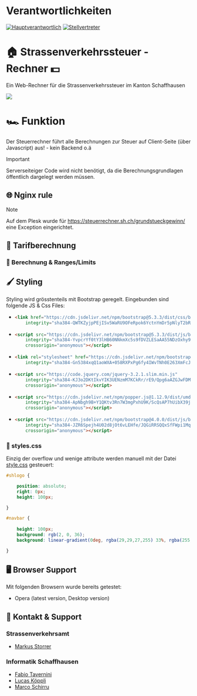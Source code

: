 
# Verantwortlichkeiten
[![Hauptverantwortlich](https://img.shields.io/badge/Verantwortlich-FTAVE-othercolor)](https://teams.microsoft.com/l/chat/0/0?users=fabio.tavernini@itsh.ch)
[![Stellvertreter](https://img.shields.io/badge/Stellvertreter-LUKOE-blue)](https://teams.microsoft.com/l/chat/0/0?users=lucas.koeppli@itsh.ch)


# :house: Strassenverkehrssteuer - Rechner :dollar:
Ein Web-Rechner für die Strassenverkehrssteuer im Kanton Schaffhausen

![](./docs/steuerrechner.png)

# :racing_car: Funktion
Der Steuerrechner führt alle Berechnungen zur Steuer auf Client-Seite (über Javascript) aus! - kein Backend o.ä
>[!Important]
>Serverseiteiger Code wird nicht benötigt, da die Berechnungsgrundlagen öffentlich dargelegt werden müssen.

## :globe_with_meridians: Nginx rule
>[!Note]
>Auf dem Plesk wurde für https://steuerrechner.sh.ch/grundstueckgewinn/ eine Exception eingerichtet.

## :abacus: Tarifberechnung


### :microscope: Berechnung & Ranges/Limits 



## :paintbrush: Styling
Styling wird grösstenteils mit Bootstrap geregelt.
Eingebunden sind folgende JS & Css Files:

<ul>
<li>

```HTML
<link href="https://cdn.jsdelivr.net/npm/bootstrap@5.3.3/dist/css/bootstrap.min.css" rel="stylesheet"
    integrity="sha384-QWTKZyjpPEjISv5WaRU9OFeRpok6YctnYmDr5pNlyT2bRjXh0JMhjY6hW+ALEwIH" crossorigin="anonymous">
```

</li>
<li>

```HTML
<script src="https://cdn.jsdelivr.net/npm/bootstrap@5.3.3/dist/js/bootstrap.bundle.min.js"
    integrity="sha384-YvpcrYf0tY3lHB60NNkmXc5s9fDVZLESaAA55NDzOxhy9GkcIdslK1eN7N6jIeHz"
    crossorigin="anonymous"></script>
```
</li>
<li>

```HTML
<link rel="stylesheet" href="https://cdn.jsdelivr.net/npm/bootstrap@4.0.0/dist/css/bootstrap.min.css"
    integrity="sha384-Gn5384xqQ1aoWXA+058RXPxPg6fy4IWvTNh0E263XmFcJlSAwiGgFAW/dAiS6JXm" crossorigin="anonymous">
```
</li>
<li>

```HTML
<script src="https://code.jquery.com/jquery-3.2.1.slim.min.js"
    integrity="sha384-KJ3o2DKtIkvYIK3UENzmM7KCkRr/rE9/Qpg6aAZGJwFDMVNA/GpGFF93hXpG5KkN"
    crossorigin="anonymous"></script>
```
</li>
<li>

```HTML
<script src="https://cdn.jsdelivr.net/npm/popper.js@1.12.9/dist/umd/popper.min.js"
    integrity="sha384-ApNbgh9B+Y1QKtv3Rn7W3mgPxhU9K/ScQsAP7hUibX39j7fakFPskvXusvfa0b4Q"
    crossorigin="anonymous"></script>
```
</li>
<li>

```HTML
<script src="https://cdn.jsdelivr.net/npm/bootstrap@4.0.0/dist/js/bootstrap.min.js"
    integrity="sha384-JZR6Spejh4U02d8jOt6vLEHfe/JQGiRRSQQxSfFWpi1MquVdAyjUar5+76PVCmYl"
    crossorigin="anonymous"></script> 
```
</li>
</ul>

### :ribbon: styles.css

Einzig der overflow und wenige attribute werden manuell mit der Datei [style.css](style.css) gesteuert:

```css
#shlogo {

    position: absolute;
    right: 0px;
    height: 100px;

}

#navbar {
    
    height: 100px;
    background: rgb(2, 0, 36);
    background: linear-gradient(0deg, rgba(29,29,27,255) 33%, rgba(255,220,0,255) 20%);

}

```

## :desktop_computer: Browser Support
Mit folgenden Browsern wurde bereits getestet:

- Opera (latest version, Desktop version)

## :email: Kontakt & Support
### Strassenverkehrsamt
- [Markus Storrer](mailto:markus.storrer@sh.ch)


### Informatik Schaffhausen
- [Fabio Tavernini](mailto:Fabio.Tavernini@itsh.ch)
- [Lucas Köppli](mailto:Lucas.Koeppli@itsh.ch)
- [Marco Schirru](mailto:marco.schirru@itsh.ch)